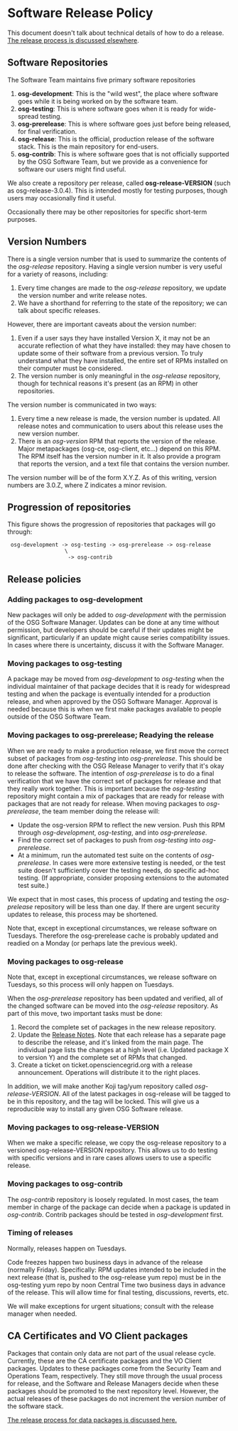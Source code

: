 Software Release Policy
=======================

This document doesn't talk about technical details of how to do a release. [The release process is discussed elsewhere](../release/cut-sw-release/).

Software Repositories
---------------------

The Software Team maintains five primary software repositories

1.  **osg-development**: This is the "wild west", the place where software goes while it is being worked on by the software team.
2.  **osg-testing**: This is where software goes when it is ready for wide-spread testing.
3.  **osg-prerelease**: This is where software goes just before being released, for final verification.
4.  **osg-release**: This is the official, production release of the software stack. This is the main repository for end-users.
5.  **osg-contrib**: This is where software goes that is not officially supported by the OSG Software Team, but we provide as a convenience for software our users might find useful.

We also create a repository per release, called **osg-release-VERSION** (such as osg-release-3.0.4). This is intended mostly for testing purposes, though users may occasionally find it useful.

Occasionally there may be other repositories for specific short-term purposes.

Version Numbers
---------------

There is a single version number that is used to summarize the contents of the *osg-release* repository. Having a single version number is very useful for a variety of reasons, including:

1.  Every time changes are made to the *osg-release* repository, we update the version number and write release notes.
2.  We have a shorthand for referring to the state of the repository; we can talk about specific releases.

However, there are important caveats about the version number:

1.  Even if a user says they have installed Version X, it may not be an accurate reflection of what they have installed: they may have chosen to update some of their software from a previous version. To truly understand what they have installed, the entire set of RPMs installed on their computer must be considered.
2.  The version number is only meaningful in the *osg-release* repository, though for technical reasons it's present (as an RPM) in other repositories.

The version number is communicated in two ways:

1.  Every time a new release is made, the version number is updated. All release notes and communication to users about this release uses the new version number.
2.  There is an *osg-version* RPM that reports the version of the release. Major metapackages (osg-ce, osg-client, etc...) depend on this RPM. The RPM itself has the version number in it. It also provide a program that reports the version, and a text file that contains the version number.

The version number will be of the form X.Y.Z. As of this writing, version numbers are 3.0.Z, where Z indicates a minor revision.

Progression of repositories
---------------------------

This figure shows the progression of repositories that packages will go through:

     osg-development -> osg-testing -> osg-prerelease -> osg-release
                      \
                       -> osg-contrib

Release policies
----------------

### Adding packages to osg-development

New packages will only be added to *osg-development* with the permission of the OSG Software Manager. Updates can be done at any time without permission, but developers should be careful if their updates might be significant, particularly if an update might cause series compatibility issues. In cases where there is uncertainty, discuss it with the Software Manager.

### Moving packages to osg-testing

A package may be moved from *osg-development* to *osg-testing* when the individual maintainer of that package decides that it is ready for widespread testing and when the package is eventually intended for a production release, and when approved by the OSG Software Manager. Approval is needed because this is when we first make packages available to people outside of the OSG Software Team.

### Moving packages to osg-prerelease; Readying the release

When we are ready to make a production release, we first move the correct subset of packages from *osg-testing* into *osg-prerelease*. This should be done after checking with the OSG Release Manager to verify that it's okay to release the software. The intention of *osg-prerelease* is to do a final verification that we have the correct set of packages for release and that they really work together. This is important because the *osg-testing* repository might contain a mix of packages that are ready for release with packages that are not ready for release. When moving packages to *osg-prerelease*, the team member doing the release will:

-   Update the osg-version RPM to reflect the new version. Push this RPM through *osg-development*, *osg-testing*, and into *osg-prerelease*.
-   Find the correct set of packages to push from *osg-testing* into *osg-prerelease*.
-   At a minimum, run the automated test suite on the contents of *osg-prerelease*. In cases were more extensive testing is needed, or the test suite doesn't sufficiently cover the testing needs, do specific ad-hoc testing. (If appropriate, consider proposing extensions to the automated test suite.)

We expect that in most cases, this process of updating and testing the *osg-prelease* repository will be less than one day. If there are urgent security updates to release, this process may be shortened.

Note that, except in exceptional circumstances, we release software on Tuesdays. Therefore the osg-prerelease cache is probably updated and readied on a Monday (or perhaps late the previous week).

### Moving packages to osg-release

Note that, except in exceptional circumstances, we release software on Tuesdays, so this process will only happen on Tuesdays.

When the *osg-prerelease* repository has been updated and verified, all of the changed software can be moved into the *osg-release* repository. As part of this move, two important tasks must be done:

1.  Record the complete set of packages in the new release repository.
2.  Update the [Release Notes](https://opensciencegrid.github.io/docs/release/notes). Note that each release has a separate page to describe the release, and it's linked from the main page. The individual page lists the changes at a high level (i.e. Updated package X to version Y) and the complete set of RPMs that changed.
3.  Create a ticket on ticket.opensciencegrid.org with a release announcement. Operations will distribute it to the right places.

In addition, we will make another Koji tag/yum repository called *osg-release-VERSION*. All of the latest packages in osg-release will be tagged to be in this repository, and the tag will be locked. This will give us a reproducible way to install any given OSG Software release.

### Moving packages to osg-release-VERSION

When we make a specific release, we copy the osg-release repository to a versioned osg-release-VERSION repository. This allows us to do testing with specific versions and in rare cases allows users to use a specific release.

### Moving packages to osg-contrib

The *osg-contrib* repository is loosely regulated. In most cases, the team member in charge of the package can decide when a package is updated in *osg-contrib*. Contrib packages should be tested in *osg-development* first.

### Timing of releases

Normally, releases happen on Tuesdays.

Code freezes happen two business days in advance of the release (normally Friday). Specifically: RPM updates intended to be included in the next release (that is, pushed to the osg-release yum repo) must be in the osg-testing yum repo by noon Central Time two business days in advance of the release. This will allow time for final testing, discussions, reverts, etc.

We will make exceptions for urgent situations; consult with the release manager when needed.

CA Certificates and VO Client packages
--------------------------------------

Packages that contain only data are not part of the usual release cycle.
Currently, these are the CA certificate packages and the VO Client packages.
Updates to these packages come from the Security Team and Operations Team, respectively.
They still move through the usual process for release, and the Software and Release Managers decide when these packages should be promoted to the next repository level.
However, the actual releases of these packages do not increment the version number of the software stack.

[The release process for data packages is discussed here.](../release/cut-data-release/)

